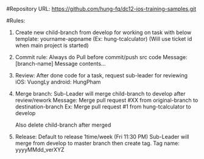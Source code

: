 #Repository URL:
https://github.com/hung-fq/dc12-ios-training-samples.git

#Rules:
1. Create new child-branch from develop for working on task with below template:
	yourname-appname (Ex: hung-tcalculator)
	(Will use ticket id when main project is started)

2. Commit rule:
	Always do Pull before commit/push src code
	Message: [branch-name] Message contents...

3. Review:
	After done code for a task, request sub-leader for reviewing
	iOS: VuongLy
	android: HungPham

4. Merge branch:
	Sub-Leader will merge child-branch to develop after review/rework
	   Message: Merge pull request #XX from original-branch to destination-branch
	   Ex: Merge pull request #1 from hung-tcalculator to develop
    
	Also delete child-branch after merged

5. Release:
	Default to release 1time/week (Fri 11:30 PM)
	Sub-Leader will merge from develop to master branch then create tag.
	Tag name: yyyyMMdd_verXYZ